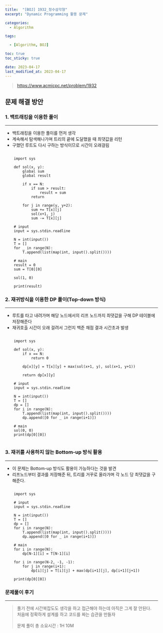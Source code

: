 ```yaml
---
title:  "[BOJ] 1932_정수삼각형"
excerpt: "Dynamic Programming 활용 문제"

categories:
  - Algorithm

tags:

  - [Algorithm, BOJ]

toc: true
toc_sticky: true

date: 2023-04-17
last_modified_at: 2023-04-17
---
```

> <https://www.acmicpc.net/problem/1932>
## 문제 해결 방안
### 1. 백트래킹을 이용한 풀이

---
- 백트래킹을 이용한 풀이를 먼저 생각
- 계속해서 탐색해나가며 트리의 끝에 도달했을 때 최댓값을 리턴
- 구했던 루트도 다시 구하는 방식이므로 시간이 오래걸림

```

    import sys
    
    def sol(x, y):
        global sum
        global result
    
        if x == N:
            if sum > result:
                result = sum
            return
    
        for j in range(y, y+2):
            sum += T[x][j]
            sol(x+1, j)
            sum -= T[x][j]
    
    # input
    input = sys.stdin.readline
    
    N = int(input())
    T = []
    for _ in range(N):
        T.append(list(map(int, input().split())))
    
    # main
    result = 0
    sum = T[0][0]
    
    sol(1, 0)
    
    print(result)

```

### 2. 재귀방식을 이용한 DP 풀이(Top-down 방식)

---
- 루트를 타고 내려가며 해당 노드에서의 리프 노드까지 최댓값을 구해 DP 테이블에 저장해준다
- 재귀호출 시간이 오래 걸려서 그런지 백준 채점 결과 시간초과 발생

```

    import sys
    
    def sol(x, y):
        if x == N:
            return 0
    
        dp[x][y] = T[x][y] + max(sol(x+1, y), sol(x+1, y+1))
    
        return dp[x][y]
    
    # input
    input = sys.stdin.readline
    
    N = int(input())
    T = []
    dp = []
    for i in range(N):
        T.append(list(map(int, input().split())))
        dp.append([0 for _ in range(i+1)])
    
    # main
    sol(0, 0)
    print(dp[0][0])


```

### 3. 재귀를 사용하지 않는 Bottom-up 방식 활용

---
- 이 문제는 Bottom-up 방식도 활용이 가능하다는 것을 발견
- 리프노드부터 결과를 저장해준 뒤, 트리를 거꾸로 올라가며 각 노드 당 최댓값을 구해준다.

```

    import sys
    
    # input
    input = sys.stdin.readline
    
    N = int(input())
    T = []
    dp = []
    for i in range(N):
        T.append(list(map(int, input().split())))
        dp.append([0 for _ in range(i+1)])
    
    # main
    for i in range(N):
        dp[N-1][i] = T[N-1][i]
    
    for i in range(N-2, -1, -1):
        for j in range(i+1):
            dp[i][j] = T[i][j] + max(dp[i+1][j], dp[i+1][j+1])
    
    print(dp[0][0])

```

### 문제풀이 후기

---
> 풀기 전에 시간복잡도도 생각을 하고 접근해야 하는데 아직은 그게 잘 안된다.<br>
> 처음에 정확하게 설계를 하고 코드를 짜는 습관을 만들자<br>
> <br>
> 문제 풀이 총 소요시간 : 1H 10M